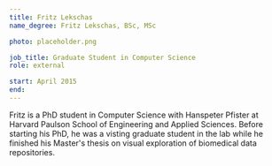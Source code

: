 ```yaml
---
title: Fritz Lekschas
name_degree: Fritz Lekschas, BSc, MSc

photo: placeholder.png

job_title: Graduate Student in Computer Science
role: external

start: April 2015
end:
---
```

Fritz is a PhD student in Computer Science with Hanspeter Pfister at Harvard Paulson School of Engineering and Applied Sciences. Before starting his PhD, he was a visting graduate student in the lab while he finished his Master's thesis on visual exploration of biomedical data repositories.